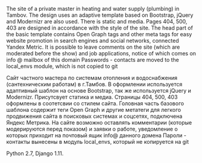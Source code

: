 The site of a private master in heating and water supply (plumbing) in Tambov. The design uses an adaptive template based on Bootstrap, jQuery and Modernizr are also used. There is static and media. Pages 404, 500, 403 are designed in accordance with the style of the site.
The head part of the basic template contains Open Graph tags and other meta tags for easy website promotion in search engines and social networks,
connected Yandex Metric.
It is possible to leave comments on the site (which are moderated before the show) and job applications, notice of which comes on
info @ mailbox of this domain
Passwords - contacts are moved to the local_envs module, which is not copied to git


Сайт частного мастера по системам отопления и водоснабжения (сантехническим работам) в г.Тамбов. В оформлении используется адаптивный шаблон на основе Bootstrap, так же используется jQuery и Modernizr. Присутсвует статика и медиа. Cтраницы 404, 500, 403 оформлены в соотетсвии со стилем сайта. 
Головная часть базового шаблона содержит теги Open Graph и другие метатеги для легкого продвижения сайта в поисковых системах и соцсетях,
подключена Яндекс Метрика.
На сайте возможно оставлять комментарии (которые модерируются перед показом) и заявки о работе, уведомление о которых приходит на 
почтовый ящик info@ данного домена
Пароли - контакты вынесены в модуль local_envs, который не копируется на git

Python 2.7, Django 1.11.
